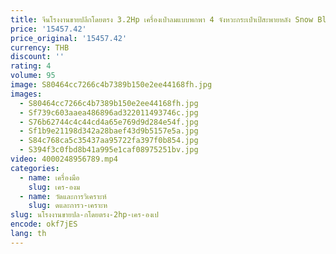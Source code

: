 ```yaml
---
title: จีนโรงงานขายปลีกโดยตรง 3.2Hp เครื่องเป่าลมแบบพกพา 4 จังหวะกระเป๋าเป้สะพายหลัง Snow Blower/Leaf Blower
price: '15457.42'
price_original: '15457.42'
currency: THB
discount: ''
rating: 4
volume: 95
image: S80464cc7266c4b7389b150e2ee44168fh.jpg
images:
  - S80464cc7266c4b7389b150e2ee44168fh.jpg
  - Sf739c603aaea486896ad322011493746c.jpg
  - S76b62744c4c44cd4a65e769d9d284e54f.jpg
  - Sf1b9e21198d342a28baef43d9b5157e5a.jpg
  - S84c768ca5c35437aa95722fa397f0b854.jpg
  - S394f3c0fbd8b41a995e1caf08975251bv.jpg
video: 4000248956789.mp4
categories:
  - name: เครื่องมือ
    slug: เคร-องม
  - name: วัดและการวิเคราะห์
    slug: ดและการว-เคราะห
slug: นโรงงานขายปล-กโดยตรง-2hp-เคร-องเป
encode: okf7jES
lang: th
---
```

  